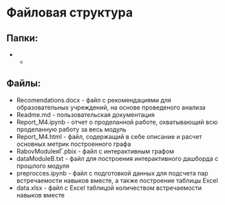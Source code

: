 # Файловая структура
## Папки:
* -
## Файлы:
* Recomendations.docx - файл с рекомендациями для образовательных учреждений, на основе проведеного анализа
* Readme.md - пользовательская документация
* Report_M4.ipynb - отчет о проделанной работе, охватывающий всю проделанную работу за весь модуль
* Report_M4.html - файл, содержащий в себе описание и расчет основных метрик построенного графа
* RabovModuleяГ.pbix - файл с интерактивным графом
* dataModuleB.txt - файл для построения интерактивного дашборда с прошлого модуля
* preprocces.ipynb - файл с подготовкой данных для подсчета пар встречаемости навыков вместе, а также построение таблицы Excel
* data.xlsx - файл с Excel таблицой количеством встречаемости навыков вместе
